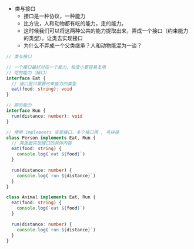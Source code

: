 - 类与接口
  - 接口是一种协议，一种能力
  - 比方说，人和动物都有吃的能力，走的能力。
  - 这时候我们可以将这两种公共的能力提取出来，弄成一个接口（约束能力的类型），让类去实现接口
  - 为什么不弄成一个父类继承？人和动物能混为一谈？

```ts
// 类与接口

// 一个接口最好对应一个能力，粒度小更容易复用
// 吃的能力（接口）
interface Eat {
  // 接口里只需要约束能力的类型
  eat(food: string): void
}

// 跑的能力
interface Run {
  run(distance: number): void
}

// 使用 implements 实现接口，多个接口用 , 号拼接
class Person implements Eat, Run {
  // 类里面实现接口的具体内容
  eat(food: string) {
    console.log(`eat ${food}`)
  }

  run(distance: number) {
    console.log(`run ${distance}`)
  }
}

class Animal implements Eat, Run {
  eat(food: string) {
    console.log(`eat ${food}`)
  }

  run(distance: number) {
    console.log(`run ${distance}`)
  }
}

```
